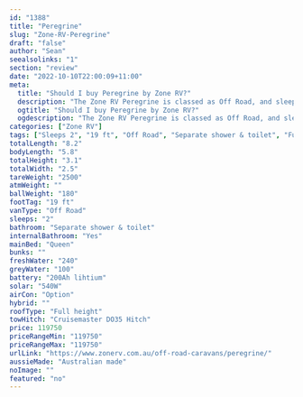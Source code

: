 ```yaml
---
id: "1388"
title: "Peregrine"
slug: "Zone-RV-Peregrine"
draft: "false"
author: "Sean"
seealsolinks: "1"
section: "review"
date: "2022-10-10T22:00:09+11:00"
meta:
  title: "Should I buy Peregrine by Zone RV?"
  description: "The Zone RV Peregrine is classed as Off Road, and sleeps 2 people. It is Australian made and comes in at 19 ft. It generally has Separate shower & toilet."
  ogtitle: "Should I buy Peregrine by Zone RV?"
  ogdescription: "The Zone RV Peregrine is classed as Off Road, and sleeps 2 people. It is Australian made and comes in at 19 ft. It generally has Separate shower & toilet."
categories: ["Zone RV"]
tags: ["Sleeps 2", "19 ft", "Off Road", "Separate shower & toilet", "Full height", "Over 100k", "Australian made"]
totalLength: "8.2"
bodyLength: "5.8"
totalHeight: "3.1"
totalWidth: "2.5"
tareWeight: "2500"
atmWeight: ""
ballWeight: "180"
footTag: "19 ft"
vanType: "Off Road"
sleeps: "2"
bathroom: "Separate shower & toilet"
internalBathroom: "Yes"
mainBed: "Queen"
bunks: ""
freshWater: "240"
greyWater: "100"
battery: "200Ah lihtium"
solar: "540W"
airCon: "Option"
hybrid: ""
roofType: "Full height"
towHitch: "Cruisemaster DO35 Hitch"
price: 119750
priceRangeMin: "119750"
priceRangeMax: "119750"
urlLink: "https://www.zonerv.com.au/off-road-caravans/peregrine/"
aussieMade: "Australian made"
noImage: ""
featured: "no"
---
```

